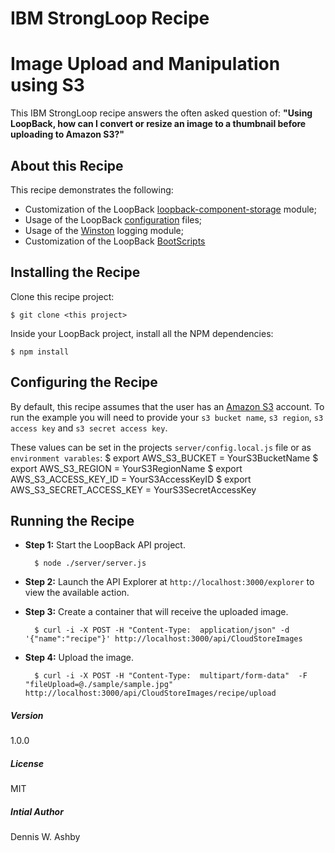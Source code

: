 # IBM StrongLoop Recipe 
# Image Upload and Manipulation using S3

This IBM StrongLoop recipe answers the often asked question of:  **"Using LoopBack, how can I convert or resize an image to a thumbnail before uploading to Amazon S3?"**

## About this Recipe

This recipe demonstrates the following:
- Customization of the LoopBack [loopback-component-storage](https://github.com/strongloop/loopback-component-storage) module;
- Usage of the LoopBack [configuration](https://docs.strongloop.com/display/public/LB/Environment-specific+configuration) files;
- Usage of the [Winston](https://github.com/winstonjs/winston) logging module;
- Customization of the LoopBack [BootScripts](https://docs.strongloop.com/display/public/LB/Defining+boot+scripts)

## Installing the Recipe
Clone this recipe project:

    $ git clone <this project>
 
Inside your LoopBack project, install all the NPM dependencies:

    $ npm install 
    
## Configuring the Recipe

By default, this recipe assumes that the user has an [Amazon S3](https://aws.amazon.com/s3/) account.  To run the example you will need to provide your `s3 bucket name`, `s3 region`, `s3 access key` and `s3 secret access key`.

These values can be set in the projects `server/config.local.js` file or as `environment varables`:
    $ export AWS_S3_BUCKET = YourS3BucketName
    $ export AWS_S3_REGION = YourS3RegionName
    $ export AWS_S3_ACCESS_KEY_ID = YourS3AccessKeyID
    $ export AWS_S3_SECRET_ACCESS_KEY = YourS3SecretAccessKey

## Running the Recipe

- **Step 1:** Start the LoopBack API project.

        $ node ./server/server.js

- **Step 2:** Launch the API Explorer at `http://localhost:3000/explorer` to view the available action.

- **Step 3:** Create a container that will receive the uploaded image.

        $ curl -i -X POST -H "Content-Type:  application/json" -d '{"name":"recipe"}' http://localhost:3000/api/CloudStoreImages

- **Step 4:** Upload the image.

        $ curl -i -X POST -H "Content-Type:  multipart/form-data"  -F "fileUpload=@./sample/sample.jpg" http://localhost:3000/api/CloudStoreImages/recipe/upload

##### Version
1.0.0

##### License
MIT

##### Intial Author
Dennis W. Ashby
